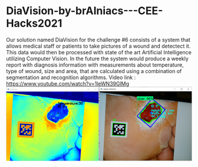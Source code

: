 # DiaVision-by-brAIniacs---CEE-Hacks2021
Our solution named DiaVision for the challenge #6 consists of a system that allows medical staff or patients to take pictures of a wound and detectect it. This data would then be processed with state of the art Artificial Intelligence utilizing Computer Vision. In the future the system would produce a weekly report with diagnosis information with measurements about temperature, type of wound, size and area, that are calculated using a combination of segmentation and recognition algorithms.
Video link : https://www.youtube.com/watch?v=1leWN39GlMg
![alt text](https://github.com/davidmartinez13/DiaVision-by-brAIniacs---CEE-Hacks2021/blob/main/detectionSampleImg.png)
